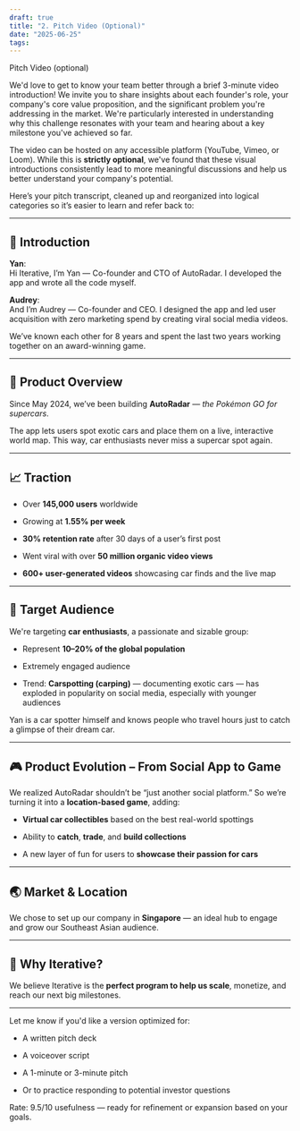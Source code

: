 ```yaml
---
draft: true
title: "2. Pitch Video (Optional)"
date: "2025-06-25"
tags: 
---
```

Pitch Video (optional)

We'd love to get to know your team better through a brief 3-minute video introduction! We invite you to share insights about each founder's role, your company's core value proposition, and the significant problem you're addressing in the market. We're particularly interested in understanding why this challenge resonates with your team and hearing about a key milestone you've achieved so far.

  

The video can be hosted on any accessible platform (YouTube, Vimeo, or Loom). While this is **strictly optional**, we've found that these visual introductions consistently lead to more meaningful discussions and help us better understand your company's potential.



Here’s your pitch transcript, cleaned up and reorganized into logical categories so it’s easier to learn and refer back to:

---

## 👋 Introduction

**Yan**:  
Hi Iterative, I’m Yan — Co-founder and CTO of AutoRadar. I developed the app and wrote all the code myself.

**Audrey**:  
And I’m Audrey — Co-founder and CEO. I designed the app and led user acquisition with zero marketing spend by creating viral social media videos.

We’ve known each other for 8 years and spent the last two years working together on an award-winning game.

---

## 🚀 Product Overview

Since May 2024, we’ve been building **AutoRadar** — _the Pokémon GO for supercars_.

The app lets users spot exotic cars and place them on a live, interactive world map. This way, car enthusiasts never miss a supercar spot again.

---

## 📈 Traction

- Over **145,000 users** worldwide
    
- Growing at **1.55% per week**
    
- **30% retention rate** after 30 days of a user’s first post
    
- Went viral with over **50 million organic video views**
    
- **600+ user-generated videos** showcasing car finds and the live map
    

---

## 🎯 Target Audience

We're targeting **car enthusiasts**, a passionate and sizable group:

- Represent **10–20% of the global population**
    
- Extremely engaged audience
    
- Trend: **Carspotting (carping)** — documenting exotic cars — has exploded in popularity on social media, especially with younger audiences
    

Yan is a car spotter himself and knows people who travel hours just to catch a glimpse of their dream car.

---

## 🎮 Product Evolution – From Social App to Game

We realized AutoRadar shouldn’t be “just another social platform.” So we’re turning it into a **location-based game**, adding:

- **Virtual car collectibles** based on the best real-world spottings
    
- Ability to **catch**, **trade**, and **build collections**
    
- A new layer of fun for users to **showcase their passion for cars**
    

---

## 🌏 Market & Location

We chose to set up our company in **Singapore** — an ideal hub to engage and grow our Southeast Asian audience.

---

## 🧭 Why Iterative?

We believe Iterative is the **perfect program to help us scale**, monetize, and reach our next big milestones.

---

Let me know if you'd like a version optimized for:

- A written pitch deck
    
- A voiceover script
    
- A 1-minute or 3-minute pitch
    
- Or to practice responding to potential investor questions
    

Rate: 9.5/10 usefulness — ready for refinement or expansion based on your goals.